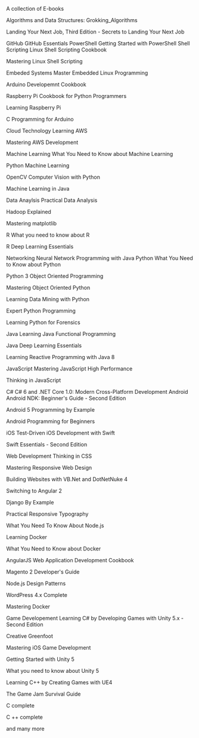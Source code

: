 A collection of E-books

Algorithms and Data Structures:
Grokking_Algorithms

Landing Your Next Job, Third Edition - Secrets to Landing Your Next Job

GitHub
GitHub Essentials
PowerShell
Getting Started with PowerShell
Shell Scripting
Linux Shell Scripting Cookbook

Mastering Linux Shell Scripting

Embeded Systems
Master Embedded Linux Programming

Arduino Developemnt Cookbook

Raspberry Pi Cookbook for Python Programmers

Learning Raspberry Pi

C Programming for Arduino

Cloud Technology
Learning AWS

Mastering AWS Development

Machine Learning
What You Need to Know about Machine Learning

Python Machine Learning

OpenCV Computer Vision with Python

Machine Learning in Java

Data Anaylsis
Practical Data Analysis

Hadoop Explained

Mastering matplotlib

R
What you need to know about R

R Deep Learning Essentials

Networking
Neural Network Programming with Java
Python
What You Need to Know about Python

Python 3 Object Oriented Programming

Mastering Object Oriented Python

Learning Data Mining with Python

Expert Python Programming

Learning Python for Forensics

Java
Learning Java Functional Programming

Java Deep Learning Essentials

Learning Reactive Programming with Java 8

JavaScript
Mastering JavaScript High Performance

Thinking in JavaScript

C#
C# 6 and .NET Core 1.0: Modern Cross-Platform Development
Android
Android NDK: Beginner's Guide - Second Edition

Android 5 Programming by Example

Android Programming for Beginners

iOS
Test-Driven iOS Development with Swift

Swift Essentials - Second Edition

Web Development
Thinking in CSS

Mastering Responsive Web Design

Building Websites with VB.Net and DotNetNuke 4

Switching to Angular 2

Django By Example

Practical Responsive Typography

What You Need To Know About Node.js

Learning Docker

What You Need to Know about Docker

AngularJS Web Application Development Cookbook

Magento 2 Developer's Guide

Node.js Design Patterns

WordPress 4.x Complete

Mastering Docker

Game Developement
Learning C# by Developing Games with Unity 5.x - Second Edition

Creative Greenfoot

Mastering iOS Game Development

Getting Started with Unity 5

What you need to know about Unity 5

Learning C++ by Creating Games with UE4

The Game Jam Survival Guide

C complete

C ++ complete

and many more
